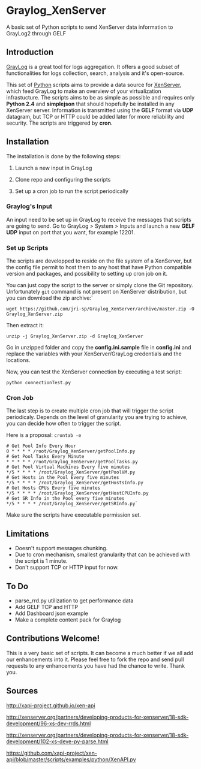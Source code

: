 # Graylog_XenServer

A basic set of Python scripts to send XenServer data information to GrayLog2 through GELF

## Introduction

[GrayLog](https://www.graylog.org/) is a great tool for logs aggregation. It offers a good subset of functionalities for logs collection, search, analysis and it's open-source.

This set of [Python](https://www.python.org/) scripts aims to provide a data source for [XenServer](http://xenserver.org/), which feed GrayLog to make an overview of your virtualization infrastucture.
The scripts aims to be as simple as possible and requires only **Python 2.4** and **simplejson** that should hopefully be installed in any XenServer server. 
Information is transmitted using the **GELF** format via **UDP** datagram, but TCP or HTTP could be added later for more reliability and security. 
The scripts are triggered by **cron**.

## Installation

The installation is done by the following steps:

   1. Launch a new input in GrayLog
   
   2. Clone repo and configuring the scripts
   
   3. Set up a cron job to run the script periodically

### Graylog's Input

An input need to be set up in GrayLog to receive the messages that scripts are going to send. 
Go to GrayLog > System > Inputs and launch a new **GELF UDP** input on port that you want, for example 12201.

### Set up Scripts

The scripts are developped to reside on the file system of a XenServer, but the config file permit to host them to any host that have Python compatible version and packages, and possibility to setting up cron job on it.
 
You can just copy the script to the server or simply clone the Git repository.
Unfortunately `git` command is not present on XenServer distribution, but you can download the zip archive:`

`wget https://github.com/jri-sp/Graylog_XenServer/archive/master.zip -O Graylog_XenServer.zip`

Then extract it:

`unzip -j Graylog_XenServer.zip -d Graylog_XenServer` 

Go in unzipped folder and copy the **config.ini.sample** file in **config.ini** and replace the variables with your XenServer/GrayLog credentials and the locations.

Now, you can test the XenServer connection by executing a test script:

`python connectionTest.py`

### Cron Job

The last step is to create multiple cron job that will trigger the script periodicaly. 
Depends on the level of granularity you are trying to achieve, you can decide how often to trigger the script. 

Here is a proposal:
`crontab -e`

```
# Get Pool Info Every Hour
0 * * * * /root/Graylog_XenServer/getPoolInfo.py
# Get Pool Tasks Every Minute
* * * * * /root/Graylog_XenServer/getPoolTasks.py
# Get Pool Virtual Machines Every five minutes
*/5 * * * * /root/Graylog_XenServer/getPoolVM.py
# Get Hosts in the Pool Every five minutes
*/5 * * * * /root/Graylog_XenServer/getHostsInfo.py
# Get Hosts CPUs Every five minutes
*/5 * * * * /root/Graylog_XenServer/getHostCPUInfo.py
# Get SR Info in the Pool every five minutes
*/5 * * * * /root/Graylog_XenServer/getSRInfo.py`
```

Make sure the scripts have executable permission set.
## Limitations

* Doesn't support messages chunking. 
* Due to cron mechanism, smallest granularity that can be achieved with the script is 1 minute. 
* Don't support TCP or HTTP input for now.

## To Do

* parse_rrd.py utilization to get performance data
* Add GELF TCP and HTTP
* Add Dashboard json example
* Make a complete content pack for Graylog

## Contributions Welcome!

This is a very basic set of scripts. 
It can become a much better if we all add our enhancements into it. 
Please feel free to fork the repo and send pull requests to any enhancements you have had the chance to write. 
Thank you.

## Sources
http://xapi-project.github.io/xen-api

http://xenserver.org/partners/developing-products-for-xenserver/18-sdk-development/96-xs-dev-rrds.html

http://xenserver.org/partners/developing-products-for-xenserver/18-sdk-development/102-xs-deve-py-parse.html

https://github.com/xapi-project/xen-api/blob/master/scripts/examples/python/XenAPI.py
